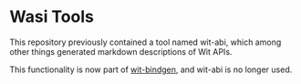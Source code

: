 # Wasi Tools

This repository previously contained a tool named wit-abi, which among other things generated markdown descriptions of Wit APIs.

This functionality is now part of [wit-bindgen], and wit-abi is no longer used.

[wit-bindgen]: https://github.com/bytecodealliance/wit-bindgen
